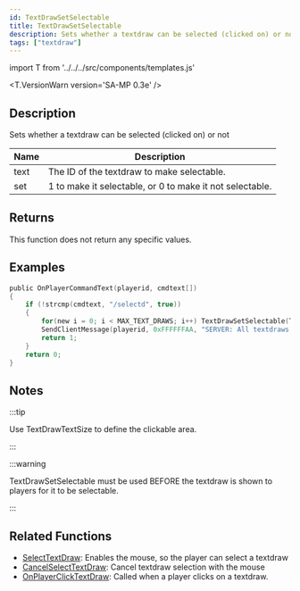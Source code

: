 ```yaml
---
id: TextDrawSetSelectable
title: TextDrawSetSelectable
description: Sets whether a textdraw can be selected (clicked on) or not.
tags: ["textdraw"]
---
```


import T from '../../../src/components/templates.js'

<T.VersionWarn version='SA-MP 0.3e' />

## Description

Sets whether a textdraw can be selected (clicked on) or not

| Name | Description                                              |
| ---- | -------------------------------------------------------- |
| text | The ID of the textdraw to make selectable.               |
| set  | 1 to make it selectable, or 0 to make it not selectable. |

## Returns

This function does not return any specific values.

## Examples

```c
public OnPlayerCommandText(playerid, cmdtext[])
{
    if (!strcmp(cmdtext, "/selectd", true))
    {
        for(new i = 0; i < MAX_TEXT_DRAWS; i++) TextDrawSetSelectable(Text:i, 1);
        SendClientMessage(playerid, 0xFFFFFFAA, "SERVER: All textdraws can be selected now!");
        return 1;
    }
    return 0;
}
```

## Notes

:::tip

Use TextDrawTextSize to define the clickable area.

:::

:::warning

TextDrawSetSelectable must be used BEFORE the textdraw is shown to players for it to be selectable.

:::

## Related Functions

- [SelectTextDraw](SelectTextDraw.md): Enables the mouse, so the player can select a textdraw
- [CancelSelectTextDraw](CancelSelectTextDraw.md): Cancel textdraw selection with the mouse
- [OnPlayerClickTextDraw](../callbacks/OnPlayerClickTextDraw.md): Called when a player clicks on a textdraw.
